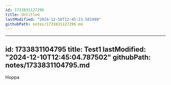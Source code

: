 ```yaml
---
id: 1733831127296
title: Untitled
lastModified: "2024-12-10T12:45:23.501980"
githubPath: notes/1733831127296.md
---
```

---
id: 1733831104795
title: Test1
lastModified: "2024-12-10T12:45:04.787502"
githubPath: notes/1733831104795.md
---
Hoppa